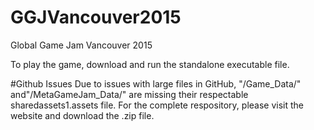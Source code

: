 # GGJVancouver2015
Global Game Jam Vancouver 2015

To play the game, download and run the standalone executable file.

#Github Issues
Due to issues with large files in GitHub, "/Game_Data/" and"/MetaGameJam_Data/" are missing their respectable sharedassets1.assets file. For the complete respository, please visit the website and download the .zip file.
